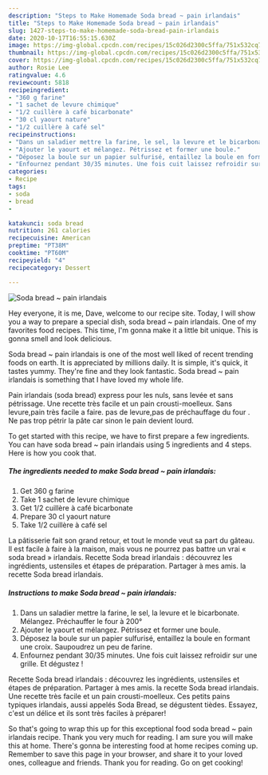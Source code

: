 ```yaml
---
description: "Steps to Make Homemade Soda bread ~ pain irlandais"
title: "Steps to Make Homemade Soda bread ~ pain irlandais"
slug: 1427-steps-to-make-homemade-soda-bread-pain-irlandais
date: 2020-10-17T16:55:15.630Z
image: https://img-global.cpcdn.com/recipes/15c026d2300c5ffa/751x532cq70/soda-bread-pain-irlandais-photo-principale-de-la-recette.jpg
thumbnail: https://img-global.cpcdn.com/recipes/15c026d2300c5ffa/751x532cq70/soda-bread-pain-irlandais-photo-principale-de-la-recette.jpg
cover: https://img-global.cpcdn.com/recipes/15c026d2300c5ffa/751x532cq70/soda-bread-pain-irlandais-photo-principale-de-la-recette.jpg
author: Rosie Lee
ratingvalue: 4.6
reviewcount: 5818
recipeingredient:
- "360 g farine"
- "1 sachet de levure chimique"
- "1/2 cuillère à café bicarbonate"
- "30 cl yaourt nature"
- "1/2 cuillère à café sel"
recipeinstructions:
- "Dans un saladier mettre la farine, le sel, la levure et le bicarbonate. Mélangez. Préchauffer le four à 200°"
- "Ajouter le yaourt et mélangez. Pétrissez et former une boule."
- "Déposez la boule sur un papier sulfurisé, entaillez la boule en formant une croix. Saupoudrez un peu de farine."
- "Enfournez pendant 30/35 minutes. Une fois cuit laissez refroidir sur une grille. Et dégustez !"
categories:
- Recipe
tags:
- soda
- bread
- 

katakunci: soda bread  
nutrition: 261 calories
recipecuisine: American
preptime: "PT38M"
cooktime: "PT60M"
recipeyield: "4"
recipecategory: Dessert

---
```



![Soda bread ~ pain irlandais](https://img-global.cpcdn.com/recipes/15c026d2300c5ffa/751x532cq70/soda-bread-pain-irlandais-photo-principale-de-la-recette.jpg)

Hey everyone, it is me, Dave, welcome to our recipe site. Today, I will show you a way to prepare a special dish, soda bread ~ pain irlandais. One of my favorites food recipes. This time, I'm gonna make it a little bit unique. This is gonna smell and look delicious.

Soda bread ~ pain irlandais is one of the most well liked of recent trending foods on earth. It is appreciated by millions daily. It is simple, it's quick, it tastes yummy. They're fine and they look fantastic. Soda bread ~ pain irlandais is something that I have loved my whole life.

Pain irlandais (soda bread) express pour les nuls, sans levée et sans pétrissage. Une recette très facile et un pain crousti-moelleux. Sans levure,pain très facile a faire. pas de levure,pas de préchauffage du four . Ne pas trop pétrir la pâte car sinon le pain devient lourd.


To get started with this recipe, we have to first prepare a few ingredients. You can have soda bread ~ pain irlandais using 5 ingredients and 4 steps. Here is how you cook that.

<!--inarticleads1-->

##### The ingredients needed to make Soda bread ~ pain irlandais:

1. Get 360 g farine
1. Take 1 sachet de levure chimique
1. Get 1/2 cuillère à café bicarbonate
1. Prepare 30 cl yaourt nature
1. Take 1/2 cuillère à café sel


La pâtisserie fait son grand retour, et tout le monde veut sa part du gâteau. Il est facile à faire à la maison, mais vous ne pourrez pas battre un vrai « soda bread » irlandais. Recette Soda bread irlandais : découvrez les ingrédients, ustensiles et étapes de préparation. Partager à mes amis. la recette Soda bread irlandais. 

<!--inarticleads2-->

##### Instructions to make Soda bread ~ pain irlandais:

1. Dans un saladier mettre la farine, le sel, la levure et le bicarbonate. Mélangez. Préchauffer le four à 200°
1. Ajouter le yaourt et mélangez. Pétrissez et former une boule.
1. Déposez la boule sur un papier sulfurisé, entaillez la boule en formant une croix. Saupoudrez un peu de farine.
1. Enfournez pendant 30/35 minutes. Une fois cuit laissez refroidir sur une grille. Et dégustez !


Recette Soda bread irlandais : découvrez les ingrédients, ustensiles et étapes de préparation. Partager à mes amis. la recette Soda bread irlandais. Une recette très facile et un pain crousti-moelleux. Ces petits pains typiques irlandais, aussi appelés Soda Bread, se dégustent tièdes. Essayez, c&#39;est un délice et ils sont très faciles à préparer! 

So that's going to wrap this up for this exceptional food soda bread ~ pain irlandais recipe. Thank you very much for reading. I am sure you will make this at home. There's gonna be interesting food at home recipes coming up. Remember to save this page in your browser, and share it to your loved ones, colleague and friends. Thank you for reading. Go on get cooking!

